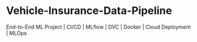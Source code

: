 # Vehicle-Insurance-Data-Pipeline
End-to-End ML Project | CI/CD | MLflow | DVC | Docker | Cloud Deployment | MLOps
